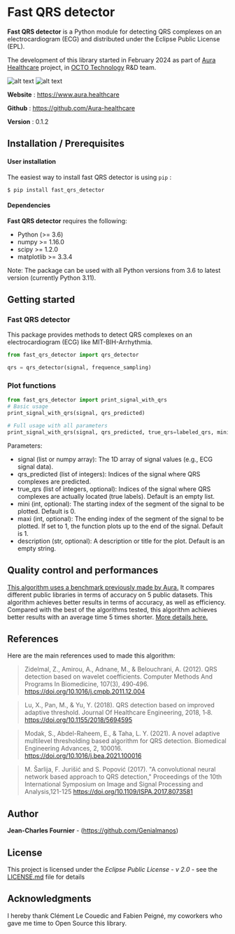 # Fast QRS detector

**Fast QRS detector** is a Python module for detecting QRS complexes on an electrocardiogram (ECG) and distributed under the Eclipse Public License (EPL).

The development of this library started in February 2024 as part of [Aura Healthcare](https://www.aura.healthcare) project, in [OCTO Technology](https://www.octo.com/fr) R&D team.


![alt text](https://github.com/Genialmanos/QRS_Detector/blob/main/figures/Detection.png)
![alt text](https://github.com/Genialmanos/QRS_Detector/blob/main/figures/Detection2.png)


**Website** : https://www.aura.healthcare

**Github** : https://github.com/Aura-healthcare

**Version** : 0.1.2


## Installation / Prerequisites

#### User installation

The easiest way to install fast QRS detector is using ``pip`` :

    $ pip install fast_qrs_detector

#### Dependencies

**Fast QRS detector** requires the following:
- Python (>= 3.6)
- numpy >= 1.16.0
- scipy >= 1.2.0
- matplotlib >= 3.3.4

Note: The package can be used with all Python versions from 3.6 to latest version (currently Python 3.11).


## Getting started

### Fast QRS detector

This package provides methods to detect QRS complexes on an electrocardiogram (ECG) like MIT-BIH-Arrhythmia.

```python
from fast_qrs_detector import qrs_detector

qrs = qrs_detector(signal, frequence_sampling)
```

### Plot functions

```python
from fast_qrs_detector import print_signal_with_qrs
# Basic usage
print_signal_with_qrs(signal, qrs_predicted)

# Full usage with all parameters
print_signal_with_qrs(signal, qrs_predicted, true_qrs=labeled_qrs, mini=10000, maxi=15000, description="QRS between frames 10000 and 15000")
```
Parameters:

- signal (list or numpy array): The 1D array of signal values (e.g., ECG signal data).
- qrs_predicted (list of integers): Indices of the signal where QRS complexes are predicted.
- true_qrs (list of integers, optional): Indices of the signal where QRS complexes are actually located (true labels). Default is an empty list.
- mini (int, optional): The starting index of the segment of the signal to be plotted. Default is 0.
- maxi (int, optional): The ending index of the segment of the signal to be plotted. If set to 1, the function plots up to the end of the signal. Default is 1.
- description (str, optional): A description or title for the plot. Default is an empty string.

## Quality control and performances

[This algorithm uses a benchmark previously made by Aura.](https://github.com/ecg-tools/benchmark-qrs-detectors)
 It compares different public libraries in terms of accuracy on 5 public datasets. This algorithm achieves better results in terms of accuracy, as well as efficiency. Compared with the best of the algorithms tested, this algorithm achieves better results with an average time 5 times shorter. [More details here.](README2.md)


## References

Here are the main references used to made this algorithm:

> Zidelmal, Z., Amirou, A., Adnane, M., & Belouchrani, A. (2012). QRS detection based on wavelet coefficients. Computer Methods And Programs In Biomedicine, 107(3), 490‑496. https://doi.org/10.1016/j.cmpb.2011.12.004

> Lu, X., Pan, M., & Yu, Y. (2018). QRS detection based on improved adaptive threshold. Journal Of Healthcare Engineering, 2018, 1‑8. https://doi.org/10.1155/2018/5694595 

> Modak, S., Abdel-Raheem, E., & Taha, L. Y. (2021). A novel adaptive multilevel thresholding based algorithm for QRS detection. Biomedical Engineering Advances, 2, 100016. https://doi.org/10.1016/j.bea.2021.100016 

> M. Šarlija, F. Jurišić and S. Popović (2017). "A convolutional neural network based approach to QRS detection," Proceedings of the 10th International Symposium on Image and Signal Processing and Analysis,121-125 https://doi.org/10.1109/ISPA.2017.8073581 

## Author

**Jean-Charles Fournier** - (https://github.com/Genialmanos)


## License

This project is licensed under the *Eclipse Public License - v 2.0* - see the [LICENSE.md](https://github.com/Genialmanos/QRS_Detector/blob/main/LICENSE) file for details

## Acknowledgments

I hereby thank Clément Le Couedic and Fabien Peigné, my coworkers who gave me time to Open Source this library.
